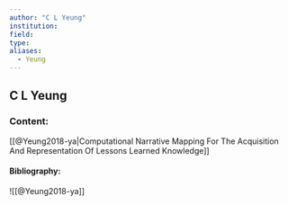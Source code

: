 ```yaml
---
author: "C L Yeung"
institution:
field:
type:
aliases:
  - Yeung
---
```


## C L Yeung

### Content:
[[@Yeung2018-ya|Computational Narrative Mapping For The Acquisition And Representation Of Lessons Learned Knowledge]]

#### Bibliography:

![[@Yeung2018-ya]]